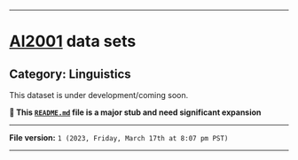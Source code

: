 
***

# [AI2001](https://github.com/seanpm2001/AI2001/) data sets

## Category: Linguistics

This dataset is under development/coming soon.

**🌱️ This [`README.md`](/README.md) file is a major stub and need significant expansion**

***

**File version:** `1 (2023, Friday, March 17th at 8:07 pm PST)`

***
